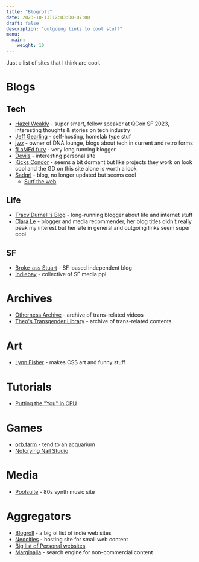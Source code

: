 ```yaml
---
title: "Blogroll"
date: 2023-10-13T12:03:00-07:00
draft: false
description: "outgoing links to cool stuff"
menu:
  main:
    weight: 10
---
```


Just a list of sites that I think are cool.

# Blogs

## Tech

- [Hazel Weakly](https://hazelweakly.me) - super smart, fellow speaker at QCon SF 2023, interesting thoughts & stories on tech industry
- [Jeff Gearling](https://www.jeffgeerling.com) - self-hosting, homelab type stuf
- [jwz](https://www.jwz.org/blog/) - owner of DNA lounge, blogs about tech in current and retro forms
- [fLaMEd fury](https://flamedfury.com) - very long running blogger
- [Devils](https://devils.neocities.org) - interesting personal site
- [Kicks Condor](https://www.kickscondor.com) - seems a bit dormant but like projects they work on look cool and the GD on this site alone is worth a look
- [Sadgrl](https://sadgrl.online/) - blog, no longer updated but seems cool
  - [Surf the web](https://sadgrl.online/cyberspace/surf-the-web)

## Life

- [Tracy Durnell's Blog](https://tracydurnell.com/) - long-running blogger about life and internet stuff
- [Clara Le](https://clarale.com) - blogger and media recommender, her blog titles didn't really peak my interest but her site in general and outgoing links seem super cool

## SF

- [Broke-ass Stuart](https://brokeassstuart.com/) - SF-based independent blog
- [Indiebay](https://www.indybay.org) - collective of SF media ppl

# Archives

- [Otherness Archive](https://othernessarchive.com/archive) - archive of trans-related videos
- [Theo's Transgender Library](https://translibrary.carrd.co/) - archive of trans-related contents

# Art

- [Lynn Fisher](https://lynnandtonic.com) - makes CSS art and funny stuff

# Tutorials

- [Putting the "You" in CPU](https://cpu.land/)

# Games

- [orb.farm](https://orb.farm) - tend to an acquarium
- [Notcrying Nail Studio](https://notcrying.club/nailstudio/)

# Media

- [Poolsuite](https://poolsuite.net/) - 80s synth music site

# Aggregators

- [Blogroll](https://blogroll.org) - a big ol list of indie web sites
- [Neocities](https://neocities.org/browse) - hosting site for small web content
- [Big list of Personal websites](http://biglist.terraaeon.com)
- [Marginalia](https://search.marginalia.nu) - search engine for non-commercial content

